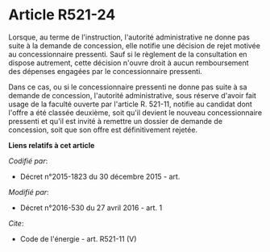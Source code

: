 # Article R521-24

Lorsque, au terme de l'instruction, l'autorité administrative ne donne pas suite à la demande de concession, elle notifie une
décision de rejet motivée au concessionnaire pressenti. Sauf si le règlement de la consultation en dispose autrement, cette
décision n'ouvre droit à aucun remboursement des dépenses engagées par le concessionnaire pressenti. 

Dans ce cas, ou si le concessionnaire pressenti ne donne pas suite à sa demande de concession, l'autorité administrative,
sous réserve d'avoir fait usage de la faculté ouverte par l'article R. 521-11, notifie au candidat dont l'offre a été classée
deuxième, soit qu'il devient le nouveau concessionnaire pressenti et qu'il est invité à remettre un dossier de demande de
concession, soit que son offre est définitivement rejetée.

**Liens relatifs à cet article**

_Codifié par_:

  - Décret n°2015-1823 du 30 décembre 2015 - art.

_Modifié par_:

  - Décret n°2016-530 du 27 avril 2016 - art. 1

_Cite_:

  - Code de l'énergie - art. R521-11 (V)
